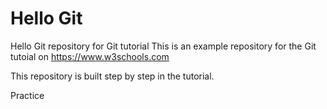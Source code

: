 # Hello Git
Hello Git repository for Git tutorial
This is an example repository for the Git tutoial on https://www.w3schools.com

This repository is built step by step in the tutorial.

Practice
